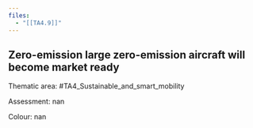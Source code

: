 ```yaml
---
files:
  - "[[TA4.9]]"
---
```

## Zero-emission large zero-emission aircraft will become market ready

Thematic area: #TA4_Sustainable_and_smart_mobility

Assessment: nan

Colour: nan